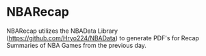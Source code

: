 # NBARecap
NBARecap utilizes the NBAData Library (https://github.com/Hryo224/NBAData) to generate PDF's for Recap Summaries of NBA Games from the previous day.
